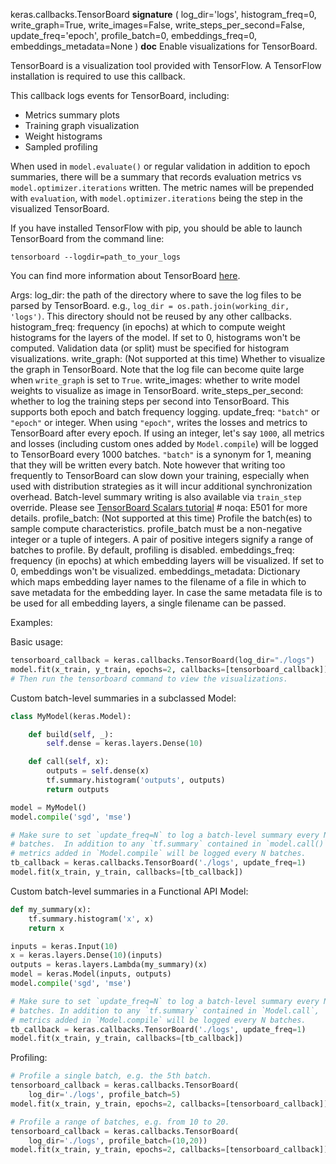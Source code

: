 keras.callbacks.TensorBoard
__signature__
(
  log_dir='logs',
  histogram_freq=0,
  write_graph=True,
  write_images=False,
  write_steps_per_second=False,
  update_freq='epoch',
  profile_batch=0,
  embeddings_freq=0,
  embeddings_metadata=None
)
__doc__
Enable visualizations for TensorBoard.

TensorBoard is a visualization tool provided with TensorFlow. A TensorFlow
installation is required to use this callback.

This callback logs events for TensorBoard, including:

* Metrics summary plots
* Training graph visualization
* Weight histograms
* Sampled profiling

When used in `model.evaluate()` or regular validation
in addition to epoch summaries, there will be a summary that records
evaluation metrics vs `model.optimizer.iterations` written. The metric names
will be prepended with `evaluation`, with `model.optimizer.iterations` being
the step in the visualized TensorBoard.

If you have installed TensorFlow with pip, you should be able
to launch TensorBoard from the command line:

```
tensorboard --logdir=path_to_your_logs
```

You can find more information about TensorBoard
[here](https://www.tensorflow.org/get_started/summaries_and_tensorboard).

Args:
    log_dir: the path of the directory where to save the log files to be
        parsed by TensorBoard. e.g.,
        `log_dir = os.path.join(working_dir, 'logs')`.
        This directory should not be reused by any other callbacks.
    histogram_freq: frequency (in epochs) at which to compute
        weight histograms for the layers of the model. If set to 0,
        histograms won't be computed. Validation data (or split) must be
        specified for histogram visualizations.
    write_graph:  (Not supported at this time)
        Whether to visualize the graph in TensorBoard.
        Note that the log file can become quite large
        when `write_graph` is set to `True`.
    write_images: whether to write model weights to visualize as image in
        TensorBoard.
    write_steps_per_second: whether to log the training steps per second
        into TensorBoard. This supports both epoch and batch frequency
        logging.
    update_freq: `"batch"` or `"epoch"` or integer. When using `"epoch"`,
        writes the losses and metrics to TensorBoard after every epoch.
        If using an integer, let's say `1000`, all metrics and losses
        (including custom ones added by `Model.compile`) will be logged to
        TensorBoard every 1000 batches. `"batch"` is a synonym for 1,
        meaning that they will be written every batch.
        Note however that writing too frequently to TensorBoard can slow
        down your training, especially when used with distribution
        strategies as it will incur additional synchronization overhead.
        Batch-level summary writing is also available via `train_step`
        override. Please see
        [TensorBoard Scalars tutorial](
            https://www.tensorflow.org/tensorboard/scalars_and_keras#batch-level_logging)  # noqa: E501
        for more details.
    profile_batch: (Not supported at this time)
        Profile the batch(es) to sample compute characteristics.
        profile_batch must be a non-negative integer or a tuple of integers.
        A pair of positive integers signify a range of batches to profile.
        By default, profiling is disabled.
    embeddings_freq: frequency (in epochs) at which embedding layers will be
        visualized. If set to 0, embeddings won't be visualized.
    embeddings_metadata: Dictionary which maps embedding layer names to the
        filename of a file in which to save metadata for the embedding layer.
        In case the same metadata file is to be
        used for all embedding layers, a single filename can be passed.

Examples:

Basic usage:

```python
tensorboard_callback = keras.callbacks.TensorBoard(log_dir="./logs")
model.fit(x_train, y_train, epochs=2, callbacks=[tensorboard_callback])
# Then run the tensorboard command to view the visualizations.
```

Custom batch-level summaries in a subclassed Model:

```python
class MyModel(keras.Model):

    def build(self, _):
        self.dense = keras.layers.Dense(10)

    def call(self, x):
        outputs = self.dense(x)
        tf.summary.histogram('outputs', outputs)
        return outputs

model = MyModel()
model.compile('sgd', 'mse')

# Make sure to set `update_freq=N` to log a batch-level summary every N
# batches.  In addition to any `tf.summary` contained in `model.call()`,
# metrics added in `Model.compile` will be logged every N batches.
tb_callback = keras.callbacks.TensorBoard('./logs', update_freq=1)
model.fit(x_train, y_train, callbacks=[tb_callback])
```

Custom batch-level summaries in a Functional API Model:

```python
def my_summary(x):
    tf.summary.histogram('x', x)
    return x

inputs = keras.Input(10)
x = keras.layers.Dense(10)(inputs)
outputs = keras.layers.Lambda(my_summary)(x)
model = keras.Model(inputs, outputs)
model.compile('sgd', 'mse')

# Make sure to set `update_freq=N` to log a batch-level summary every N
# batches. In addition to any `tf.summary` contained in `Model.call`,
# metrics added in `Model.compile` will be logged every N batches.
tb_callback = keras.callbacks.TensorBoard('./logs', update_freq=1)
model.fit(x_train, y_train, callbacks=[tb_callback])
```

Profiling:

```python
# Profile a single batch, e.g. the 5th batch.
tensorboard_callback = keras.callbacks.TensorBoard(
    log_dir='./logs', profile_batch=5)
model.fit(x_train, y_train, epochs=2, callbacks=[tensorboard_callback])

# Profile a range of batches, e.g. from 10 to 20.
tensorboard_callback = keras.callbacks.TensorBoard(
    log_dir='./logs', profile_batch=(10,20))
model.fit(x_train, y_train, epochs=2, callbacks=[tensorboard_callback])
```
